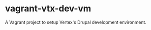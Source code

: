 vagrant-vtx-dev-vm
==================

A Vagrant project to setup Vertex's Drupal development environment.
